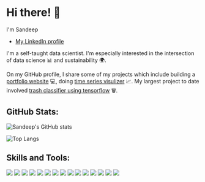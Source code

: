 # Hi there! :wave:

I'm Sandeep

* [My LinkedIn profile](https://www.linkedin.com/in/sandeep1077)

I'm a self-taught data scientist. I'm especially interested in the intersection of data science :bar_chart: and sustainability :earth_africa:. 



On my GitHub profile, I share some of my projects which include building a [portfolio website](https://sandeep1077.github.io) :computer:,
 doing [time series visulizer](https://github.com/sandeep1077/freecodecamp-data-analysis-wit-python/tree/main/freecodecamp-time-series-visualizer) 📈.
 My largest project to date involved 
[trash classifier using tensorflow](https://github.com/sandeep1077/Trash-Classifier-in-Python-using-Tensorflow) 🗑️.


## GitHub Stats:

![Sandeep's GitHub stats](https://github-readme-stats.vercel.app/api?username=sandeep1077)

![Top Langs](https://github-readme-stats.vercel.app/api/top-langs/?username=sandeep1077)

## Skills and Tools:
![](https://img.shields.io/badge/Code-Python-informational?style=flat&logo=python&logoColor=white&color=2CD4A7)
![](https://img.shields.io/badge/Code-HTML-informational?style=flat&logo=html5&logoColor=white&color=2CD4A7)
![](https://img.shields.io/badge/Code-C-informational?style=flat&logo=c&logoColor=white&color=2CD4A7)
![](https://img.shields.io/badge/Code-C++-informational?style=flat&logo=c++&logoColor=white&color=2CD4A7)
![](https://img.shields.io/badge/Database-MYSQL-informational?style=flat&logo=mysql&logoColor=white&color=2CD4A7)
![](https://img.shields.io/badge/Editor-Jupyter-informational?style=flat&logo=jupyter&logoColor=white&color=2CD4A7)
![](https://img.shields.io/badge/Editor-VS-Code-informational?style=flat&logo=vscode&logoColor=white&color=2CD4A7)
![](https://img.shields.io/badge/MachineLearning-Supervised-informational?style=flat&logoColor=white&color=2CD4A7)
![](https://img.shields.io/badge/MachineLearning-Unsupervised-informational?style=flat&logoColor=white&color=2CD4A7)
![](https://img.shields.io/badge/MachineLearning-ScikitLearn-informational?style=flat&logo=sklearn&logoColor=white&color=2CD4A7)
![](https://img.shields.io/badge/DeepLearning-Keras-informational?style=flat&logo=pytorch&logoColor=white&color=2CD4A7)
![](https://img.shields.io/badge/DeepLearning-PyTorchLightning-informational?style=flat&logo=pytorch&logoColor=white&color=2CD4A7)
![](https://img.shields.io/badge/DataViz-Matplotlib-informational?style=flat&logo=matplotlib&logoColor=white&color=2CD4A7)
![](https://img.shields.io/badge/DataViz-Seaborn-informational?style=flat&logo=seaborn&logoColor=white&color=2CD4A7)
![](https://img.shields.io/badge/DataViz-Tableau-informational?style=flat&logo=tableau&logoColor=white&color=2CD4A7)

